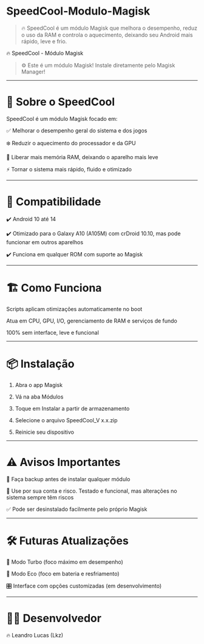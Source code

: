 # SpeedCool-Modulo-Magisk
> 🔥 SpeedCool é um módulo Magisk que melhora o desempenho, reduz o uso da RAM e controla o aquecimento, deixando seu Android mais rápido, leve e frio.

🔥 SpeedCool - Módulo Magisk

> ⚙️ Este é um módulo Magisk! Instale diretamente pelo Magisk Manager!




---

# 🚀 Sobre o SpeedCool

SpeedCool é um módulo Magisk focado em:

✅ Melhorar o desempenho geral do sistema e dos jogos

❄️ Reduzir o aquecimento do processador e da GPU

🧠 Liberar mais memória RAM, deixando o aparelho mais leve

⚡️ Tornar o sistema mais rápido, fluido e otimizado



---

# 📱 Compatibilidade

✔️ Android 10 até 14

✔️ Otimizado para o Galaxy A10 (A105M) com crDroid 10.10, mas pode funcionar em outros aparelhos

✔️ Funciona em qualquer ROM com suporte ao Magisk



---

# 🏗️ Como Funciona

Scripts aplicam otimizações automaticamente no boot

Atua em CPU, GPU, I/O, gerenciamento de RAM e serviços de fundo

100% sem interface, leve e funcional



---

# 📦 Instalação

1. Abra o app Magisk


2. Vá na aba Módulos


3. Toque em Instalar a partir de armazenamento


4. Selecione o arquivo SpeedCool_V x.x.zip


5. Reinicie seu dispositivo




---

# ⚠️ Avisos Importantes

💾 Faça backup antes de instalar qualquer módulo

🚫 Use por sua conta e risco. Testado e funcional, mas alterações no sistema sempre têm riscos

✅ Pode ser desinstalado facilmente pelo próprio Magisk



---

# 🛠️ Futuras Atualizações

🎯 Modo Turbo (foco máximo em desempenho)

🌿 Modo Eco (foco em bateria e resfriamento)

🎛️ Interface com opções customizadas (em desenvolvimento)



---

# 👨‍💻 Desenvolvedor

🔥 Leandro Lucas (Lkz)
